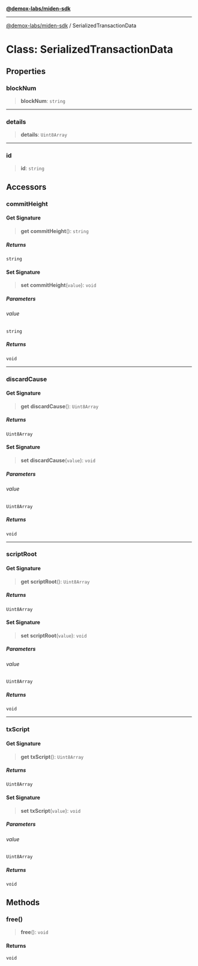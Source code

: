 [**@demox-labs/miden-sdk**](../README.md)

***

[@demox-labs/miden-sdk](../README.md) / SerializedTransactionData

# Class: SerializedTransactionData

## Properties

### blockNum

> **blockNum**: `string`

***

### details

> **details**: `Uint8Array`

***

### id

> **id**: `string`

## Accessors

### commitHeight

#### Get Signature

> **get** **commitHeight**(): `string`

##### Returns

`string`

#### Set Signature

> **set** **commitHeight**(`value`): `void`

##### Parameters

###### value

`string`

##### Returns

`void`

***

### discardCause

#### Get Signature

> **get** **discardCause**(): `Uint8Array`

##### Returns

`Uint8Array`

#### Set Signature

> **set** **discardCause**(`value`): `void`

##### Parameters

###### value

`Uint8Array`

##### Returns

`void`

***

### scriptRoot

#### Get Signature

> **get** **scriptRoot**(): `Uint8Array`

##### Returns

`Uint8Array`

#### Set Signature

> **set** **scriptRoot**(`value`): `void`

##### Parameters

###### value

`Uint8Array`

##### Returns

`void`

***

### txScript

#### Get Signature

> **get** **txScript**(): `Uint8Array`

##### Returns

`Uint8Array`

#### Set Signature

> **set** **txScript**(`value`): `void`

##### Parameters

###### value

`Uint8Array`

##### Returns

`void`

## Methods

### free()

> **free**(): `void`

#### Returns

`void`
